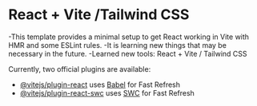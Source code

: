# React + Vite /Tailwind CSS

-This template provides a minimal setup to get React working in Vite with HMR and some ESLint rules.
-It is learning new things that may be necessary in the future.
-Learned new tools: React + Vite / Tailwind CSS

Currently, two official plugins are available:

- [@vitejs/plugin-react](https://github.com/vitejs/vite-plugin-react/blob/main/packages/plugin-react/README.md) uses [Babel](https://babeljs.io/) for Fast Refresh
- [@vitejs/plugin-react-swc](https://github.com/vitejs/vite-plugin-react-swc) uses [SWC](https://swc.rs/) for Fast Refresh
